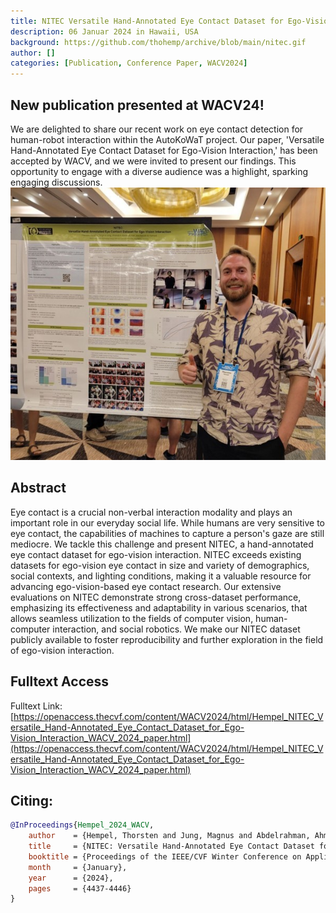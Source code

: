 ```yaml
---
title: NITEC Versatile Hand-Annotated Eye Contact Dataset for Ego-Vision Interaction
description: 06 Januar 2024 in Hawaii, USA
background: https://github.com/thohemp/archive/blob/main/nitec.gif
author: []
categories: [Publication, Conference Paper, WACV2024]
---
```

## New publication presented at WACV24!
We are delighted to share our recent work on eye contact detection for human-robot interaction within the AutoKoWaT project. Our paper, 'Versatile Hand-Annotated Eye Contact Dataset for Ego-Vision Interaction,' has been accepted by WACV, and we were invited to present our findings. This opportunity to engage with a diverse audience was a highlight, sparking engaging discussions.
![image](/assets/theme/images/1707167015895.jpeg)
## Abstract
Eye contact is a crucial non-verbal interaction modality and plays an important role in our everyday social life. While humans are very sensitive to eye contact, the capabilities of machines to capture a person's gaze are still mediocre. We tackle this challenge and present NITEC, a hand-annotated eye contact dataset for ego-vision interaction. NITEC exceeds existing datasets for ego-vision eye contact in size and variety of demographics, social contexts, and lighting conditions, making it a valuable resource for advancing ego-vision-based eye contact research. Our extensive evaluations on NITEC demonstrate strong cross-dataset performance, emphasizing its effectiveness and adaptability in various scenarios, that allows seamless utilization to the fields of computer vision, human-computer interaction, and social robotics. We make our NITEC dataset publicly available to foster reproducibility and further exploration in the field of ego-vision interaction.

## Fulltext Access

Fulltext Link: [https://openaccess.thecvf.com/content/WACV2024/html/Hempel_NITEC_Versatile_Hand-Annotated_Eye_Contact_Dataset_for_Ego-Vision_Interaction_WACV_2024_paper.html](https://openaccess.thecvf.com/content/WACV2024/html/Hempel_NITEC_Versatile_Hand-Annotated_Eye_Contact_Dataset_for_Ego-Vision_Interaction_WACV_2024_paper.html)

## Citing:
```bibtex
@InProceedings{Hempel_2024_WACV,
    author    = {Hempel, Thorsten and Jung, Magnus and Abdelrahman, Ahmed A. and Al-Hamadi, Ayoub},
    title     = {NITEC: Versatile Hand-Annotated Eye Contact Dataset for Ego-Vision Interaction},
    booktitle = {Proceedings of the IEEE/CVF Winter Conference on Applications of Computer Vision (WACV)},
    month     = {January},
    year      = {2024},
    pages     = {4437-4446}
}
```
